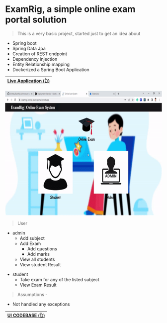 # ExamRig, a simple online exam portal solution

> This is a very basic project, started just to get an idea about
+ Spring boot
+ Spring Data Jpa
+ Creation of REST endpoint
+ Dependency injection
+ Entity Relationship mapping
+ Dockerized a Spring Boot Application

| [Live Application (👆)](https://examrig-online-exam-portal.vercel.app/) |
| ------ |  

<p align="center">
<img alt="GIF" src="https://github.com/krishdu/ExamRig-online-exam-portal-spa/blob/master/exam-rig-online-exam-system.gif?raw=true" width="800" height="400"/>
</p>

>    
> User 
+ admin
  + Add subject
  + Add Exam
    + Add questions
    + Add marks
  + View all students
  + View student Result
> 
+ student
  + Take exam for any of the listed subject
  + View Exam Result


> Assumptions - 
  + Not handled any exceptions
  
| [UI CODEBASE (👆)](https://github.com/krishdu/ExamRig-online-exam-portal-spa) |
| ------ | 
